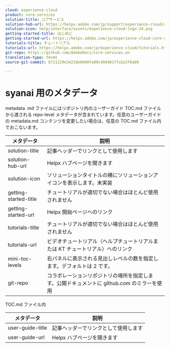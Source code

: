 ```yaml
---
cloud: experience-cloud
product: core-services
solution-title: コアサービス
solution-hub-url: https://helpx.adobe.com/jp/support/experience-cloud/core-services.html
solution-icon: help/interface/assets/experience-cloud-logo-24.png
getting-started-title: はじめに
getting-started-url: https://helpx.adobe.com/jp/experience-cloud-core-services/get-started.html
tutorials-title: チュートリアル
tutorials-url: https://helpx.adobe.com/jp/experience-cloud/tutorials.html
git-repo: https://github.com/AdobeDocs/core-services.en
translation-type: tm+mt
source-git-commit: 6711229e3423de0040fa89c49d481ffa1e2f0a08

---
```



# syanai 用のメタデータ

metadata. md ファイルにはリポジトリ内のユーザーガイド TOC.md ファイルから渡される repo-level メタデータが含まれています。任意のユーザーガイドの metadata.md コンテンツを変更したい場合は、任意の TOC.md ファイル内でおこないます。

| メタデータ | 説明 |
|--- |--- |
| solution-title | 記事ヘッダーでリンクとして使用します |
| solution-hub-url | Helpx ハブページを開きます |
| solution-icon | ソリューションタイトルの横にソリューションアイコンを表示します。未実装 |
| getting-started-title | チュートリアルが適切でない場合はほとんど使用されません |
| getting-started-url | Helpx 開始ページへのリンク |
| tutorials-title | チュートリアルが適切でない場合はほとんど使用されません |
| tutorials-url | ビデオチュートリアル（ヘルプチュートリアルまたは KT チュートリアル）へのリンク |
| mini-toc-levels | 右パネルに表示される見出しレベルの数を指定します。デフォルトは 2 です。 |
| git-repo | コラボレーションリポジトリの場所を指定します。公開ドキュメントに github.com のミラーを使用 |

TOC.md ファイル内

| メタデータ | 説明 |
|--- |--- |
| user-guide-title | 記事ヘッダーでリンクとして使用します |
| user-guide-url | Helpx ハブページを開きます |
